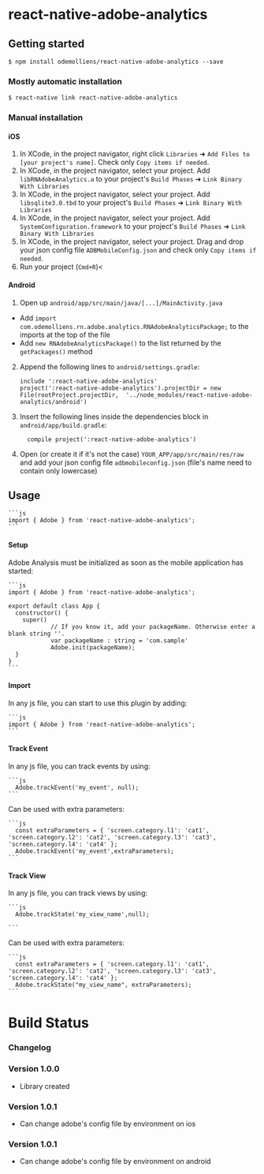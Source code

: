 
# react-native-adobe-analytics

## Getting started

`$ npm install odemolliens/react-native-adobe-analytics --save`

### Mostly automatic installation

`$ react-native link react-native-adobe-analytics`

### Manual installation


#### iOS

1. In XCode, in the project navigator, right click `Libraries` ➜ `Add Files to [your project's name]`. Check only `Copy items if needed`.
2. In XCode, in the project navigator, select your project. Add `libRNAdobeAnalytics.a` to your project's `Build Phases` ➜ `Link Binary With Libraries`
3. In XCode, in the project navigator, select your project. Add `libsqlite3.0.tbd` to your project's `Build Phases` ➜ `Link Binary With Libraries`
4. In XCode, in the project navigator, select your project. Add `SystemConfiguration.framework` to your project's `Build Phases` ➜ `Link Binary With Libraries`
5. In XCode, in the project navigator, select your project. Drag and drop your json config file `ADBMobileConfig.json` and check only `Copy items if needed`.
6. Run your project (`Cmd+R`)<

#### Android

1. Open up `android/app/src/main/java/[...]/MainActivity.java`
  - Add `import com.odemolliens.rn.adobe.analytics.RNAdobeAnalyticsPackage;` to the imports at the top of the file
  - Add `new RNAdobeAnalyticsPackage()` to the list returned by the `getPackages()` method
2. Append the following lines to `android/settings.gradle`:
  	```
  	include ':react-native-adobe-analytics'
  	project(':react-native-adobe-analytics').projectDir = new File(rootProject.projectDir, 	'../node_modules/react-native-adobe-analytics/android')
  	```
3. Insert the following lines inside the dependencies block in `android/app/build.gradle`:
  	```
      compile project(':react-native-adobe-analytics')
  	```
4. Open (or create it if it's not the case) `YOUR_APP/app/src/main/res/raw` and add your json config file `adbmobileconfig.json` (file's name need to contain only lowercase)

## Usage
  	```js
  	import { Adobe } from 'react-native-adobe-analytics';
  	```


#### Setup

Adobe Analysis must be initialized as soon as the mobile application has started:

  	```js
  	import { Adobe } from 'react-native-adobe-analytics';

  	export default class App {
  	  constructor() {
  	    super()
				// If you know it, add your packageName. Otherwise enter a blank string ''.
				var packageName : string = 'com.sample'
				Adobe.init(packageName);
  	  }
  	}
  	```

#### Import

In any js file, you can start to use this plugin by adding:

  	```js
  	import { Adobe } from 'react-native-adobe-analytics';
  	```

#### Track Event

In any js file, you can track events by using:

  	```js
  	  Adobe.trackEvent('my_event', null);
  	```

Can be used with extra parameters:

  	```js
  	  const extraParameters = { 'screen.category.l1': 'cat1', 'screen.category.l2': 'cat2', 'screen.category.l3': 'cat3', 'screen.category.l4': 'cat4' };
  	  Adobe.trackEvent('my_event',extraParameters);
  	```


#### Track View

In any js file, you can track views by using:

  	```js
  	  Adobe.trackState('my_view_name',null);

  	```

Can be used with extra parameters:

  	```js
  	  const extraParameters = { 'screen.category.l1': 'cat1', 'screen.category.l2': 'cat2', 'screen.category.l3': 'cat3', 'screen.category.l4': 'cat4' };
  	  Adobe.trackState("my_view_name", extraParameters);
  	```

  # Build Status
### Changelog

### Version 1.0.0
 - Library created

### Version 1.0.1
 - Can change adobe's config file by environment on ios

### Version 1.0.1
 - Can change adobe's config file by environment on android

